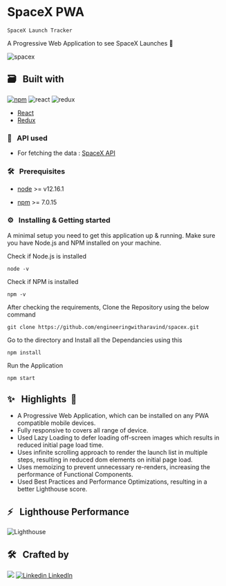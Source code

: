 # SpaceX PWA

`SpaceX Launch Tracker`

A Progressive Web Application to see SpaceX Launches 🚀

![spacex](https://github.com/engineeringwitharavind/spacex/blob/main/screenshots/Screenshot.png)

## 🗃 &nbsp; Built with

[![npm](https://img.shields.io/npm/v/npm.svg?style=flat-square)](https://www.npmjs.com/package/npm)
![react](https://img.shields.io/badge/frontend-react-61dafb?style=flat&logo=React)
![redux](https://img.shields.io/badge/state-redux-%23DB7093?style=flat&logo=redux)

- [React](https://reactjs.org/)
- [Redux](https://redux.js.org/)

### 🧲 &nbsp; API used

- For fetching the data : [SpaceX API](https://github.com/r-spacex/SpaceX-API)

### 🛠 &nbsp; Prerequisites

- [node](https://nodejs.org/en/) >= v12.16.1

- [npm](https://www.npmjs.com/get-npm) >= 7.0.15

### ⚙️ &nbsp; Installing & Getting started

A minimal setup you need to get this application up & running.
Make sure you have Node.js and NPM installed on your machine. 

Check if Node.js is installed
```shell
node -v
```

Check if NPM is installed
```shell
npm -v
```

After checking the requirements, Clone the Repository using the below command
```shell
git clone https://github.com/engineeringwitharavind/spacex.git
```

Go to the directory and Install all the Dependancies using this
```shell
npm install
```

Run the Application 
```shell
npm start
```

## ✨ &nbsp; Highlights &nbsp;🎯

- A Progressive Web Application, which can be installed on any PWA compatible mobile devices. 
- Fully responsive to covers all range of device.
- Used Lazy Loading to defer loading off-screen images which results in reduced initial page load time.
- Uses infinite scrolling approach to render the launch list in multiple steps, resulting in reduced dom elements on initial page load.
- Uses memoizing to prevent unnecessary re-renders, increasing the performance of Functional Components.
- Used Best Practices and Performance Optimizations, resulting in a better Lighthouse score.

## ⚡️ &nbsp; Lighthouse Performance

![Lighthouse](https://github.com/engineeringwitharavind/spacex/blob/main/screenshots/Performance.png)

## 🛠 &nbsp; Crafted by

[![](https://github.com/aravind-alpha.png?size=50)](https://github.com/engineeringwitharavind)
[![Linkedin](https://i.stack.imgur.com/gVE0j.png) LinkedIn](https://www.linkedin.com/in/engineeringwitharavind)
